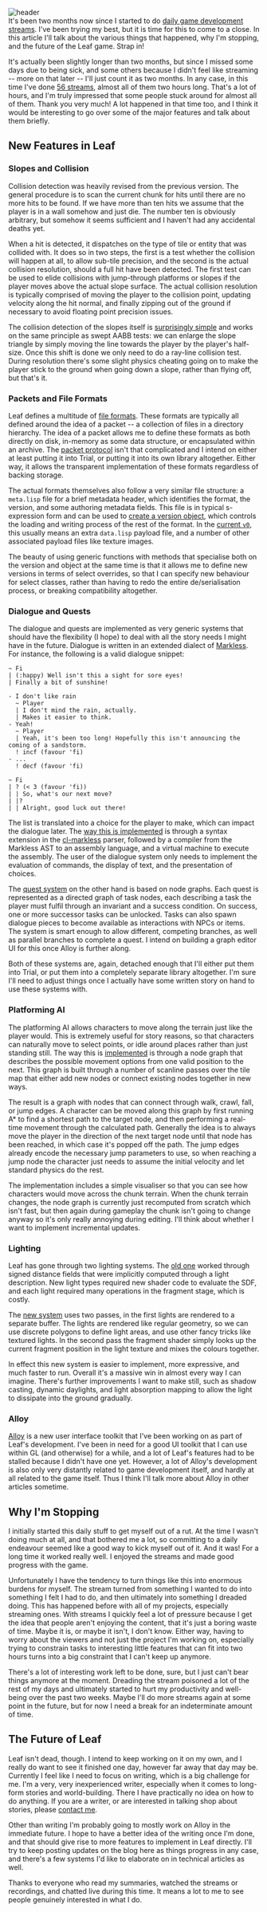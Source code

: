 ![header](https://filebox.tymoon.eu//file/TVRjNE1BPT0=)  
It's been two months now since I started to do [daily game development streams](https://reader.tymoon.eu/article/373). I've been trying my best, but it is time for this to come to a close. In this article I'll talk about the various things that happened, why I'm stopping, and the future of the Leaf game. Strap in!

It's actually been slightly longer than two months, but since I missed some days due to being sick, and some others because I didn't feel like streaming -- more on that later -- I'll just count it as two months. In any case, in this time I've done [56 streams](https://www.youtube.com/playlist?list=PLkDl6Irujx9NUeqnEkRsFZ6bLS24B-6lT), almost all of them two hours long. That's a lot of hours, and I'm truly impressed that some people stuck around for almost all of them. Thank you very much! A lot happened in that time too, and I think it would be interesting to go over some of the major features and talk about them briefly.

## New Features in Leaf
### Slopes and Collision
Collision detection was heavily revised from the previous version. The general procedure is to scan the current chunk for hits until there are no more hits to be found. If we have more than ten hits we assume that the player is in a wall somehow and just die. The number ten is obviously arbitrary, but somehow it seems sufficient and I haven't had any accidental deaths yet.

When a hit is detected, it dispatches on the type of tile or entity that was collided with. It does so in two steps, the first is a test whether the collision will happen at all, to allow sub-tile precision, and the second is the actual collision resolution, should a full hit have been detected. The first test can be used to elide collisions with jump-through platforms or slopes if the player moves above the actual slope surface. The actual collision resolution is typically comprised of moving the player to the collision point, updating velocity along the hit normal, and finally zipping out of the ground if necessary to avoid floating point precision issues.

The collision detection of the slopes itself is [surprisingly simple](https://shinmera.com/project/leaf/blob/master/moving.lisp#L80) and works on the same principle as swept AABB tests: we can enlarge the slope triangle by simply moving the line towards the player by the player's half-size. Once this shift is done we only need to do a ray-line collision test. During resolution there's some slight physics cheating going on to make the player stick to the ground when going down a slope, rather than flying off, but that's it.

### Packets and File Formats
Leaf defines a multitude of [file formats](https://shinmera.com/project/leaf/tree/master/doc). These formats are typically all defined around the idea of a packet -- a collection of files in a directory hierarchy. The idea of a packet allows me to define these formats as both directly on disk, in-memory as some data structure, or encapsulated within an archive. The [packet protocol](https://shinmera.com/project/leaf/blob/master/packet.lisp) isn't that complicated and I intend on either at least putting it into Trial, or putting it into its own library altogether. Either way, it allows the transparent implementation of these formats regardless of backing storage.

The actual formats themselves also follow a very similar file structure: a ``meta.lisp`` file for a brief metadata header, which identifies the format, the version, and some authoring metadata fields. This file is in typical s-expression form and can be used to [create a version object](https://shinmera.com/project/leaf/blob/master/serialization.lisp), which controls the loading and writing process of the rest of the format. In the [current `v0`](https://shinmera.com/project/leaf/blob/master/versions/v0.lisp), this usually means an extra ``data.lisp`` payload file, and a number of other associated payload files like texture images.

The beauty of using generic functions with methods that specialise both on the version and object at the same time is that it allows me to define new versions in terms of select overrides, so that I can specify new behaviour for select classes, rather than having to redo the entire de/serialisation process, or breaking compatibility altogether.

### Dialogue and Quests
The dialogue and quests are implemented as very generic systems that should have the flexibility (I hope) to deal with all the story needs I might have in the future. Dialogue is written in an extended dialect of [Markless](https://shirakumo.org/docs/markless). For instance, the following is a valid dialogue snippet:

```
~ Fi
| (:happy) Well isn't this a sight for sore eyes!
| Finally a bit of sunshine!

- I don't like rain
  ~ Player
  | I don't mind the rain, actually.
  | Makes it easier to think.
- Yeah!
  ~ Player
  | Yeah, it's been too long! Hopefully this isn't announcing the coming of a sandstorm.
  ! incf (favour 'fi)
- ...
  ! decf (favour 'fi)

~ Fi
| ? (< 3 (favour 'fi))
| | So, what's our next move?
| |?
| | Alright, good luck out there!
```

The list is translated into a choice for the player to make, which can impact the dialogue later. The [way this is implemented](https://shinmera.com/project/leaf/tree/master/dialogue) is through a syntax extension in the [cl-markless](https://shirakumo.org/docs/cl-markless) parser, followed by a compiler from the Markless AST to an assembly language, and a virtual machine to execute the assembly. The user of the dialogue system only needs to implement the evaluation of commands, the display of text, and the presentation of choices.

The [quest system](https://shinmera.com/project/leaf/tree/master/quest) on the other hand is based on node graphs. Each quest is represented as a directed graph of task nodes, each describing a task the player must fulfil through an invariant and a success condition. On success, one or more successor tasks can be unlocked. Tasks can also spawn dialogue pieces to become available as interactions with NPCs or items. The system is smart enough to allow different, competing branches, as well as parallel branches to complete a quest. I intend on building a graph editor UI for this once Alloy is further along.

Both of these systems are, again, detached enough that I'll either put them into Trial, or put them into a completely separate library altogether. I'm sure I'll need to adjust things once I actually have some written story on hand to use these systems with.

### Platforming AI
The platforming AI allows characters to move along the terrain just like the player would. This is extremely useful for story reasons, so that characters can naturally move to select points, or idle around places rather than just standing still. The way this is [implemented](https://shinmera.com/project/leaf/blob/master/move-to.lisp) is through a node graph that describes the possible movement options from one valid position to the next. This graph is built through a number of scanline passes over the tile map that either add new nodes or connect existing nodes together in new ways.

The result is a graph with nodes that can connect through walk, crawl, fall, or jump edges. A character can be moved along this graph by first running A* to find a shortest path to the target node, and then performing a real-time movement through the calculated path. Generally the idea is to always move the player in the direction of the next target node until that node has been reached, in which case it's popped off the path. The jump edges already encode the necessary jump parameters to use, so when reaching a jump node the character just needs to assume the initial velocity and let standard physics do the rest.

The implementation includes a simple visualiser so that you can see how characters would move across the chunk terrain. When the chunk terrain changes, the node graph is currently just recomputed from scratch which isn't fast, but then again during gameplay the chunk isn't going to change anyway so it's only really annoying during editing. I'll think about whether I want to implement incremental updates.

### Lighting
Leaf has gone through two lighting systems. The [old one](https://shinmera.com/project/leaf/blob/866b392e3ec90630875566190f23c37288998619/lighting.lisp) worked through signed distance fields that were implicitly computed through a light description. New light types required new shader code to evaluate the SDF, and each light required many operations in the fragment stage, which is costly.

 The [new system](https://shinmera.com/project/leaf/blob/master/lighting.lisp) uses two passes, in the first lights are rendered to a separate buffer. The lights are rendered like regular geometry, so we can use discrete polygons to define light areas, and use other fancy tricks like textured lights. In the second pass the fragment shader simply looks up the current fragment position in the light texture and mixes the colours together.

In effect this new system is easier to implement, more expressive, and much faster to run. Overall it's a massive win in almost every way I can imagine. There's further improvements I want to make still, such as shadow casting, dynamic daylights, and light absorption mapping to allow the light to dissipate into the ground gradually.

### Alloy
[Alloy](https://shirakumo.org/project/alloy) is a new user interface toolkit that I've been working on as part of Leaf's development. I've been in need for a good UI toolkit that I can use within GL (and otherwise) for a while, and a lot of Leaf's features had to be stalled because I didn't have one yet. However, a lot of Alloy's development is also only very distantly related to game development itself, and hardly at all related to the game itself. Thus I think I'll talk more about Alloy in other articles sometime.

## Why I'm Stopping
I initially started this daily stuff to get myself out of a rut. At the time I wasn't doing much at all, and that bothered me a lot, so committing to a daily endeavour seemed like a good way to kick myself out of it. And it was! For a long time it worked really well. I enjoyed the streams and made good progress with the game.

Unfortunately I have the tendency to turn things like this into enormous burdens for myself. The stream turned from something I wanted to do into something I felt I had to do, and then ultimately into something I dreaded doing. This has happened before with all of my projects, especially streaming ones. With streams I quickly feel a lot of pressure because I get the idea that people aren't enjoying the content, that it's just a boring waste of time. Maybe it is, or maybe it isn't, I don't know. Either way, having to worry about the viewers and not just the project I'm working on, especially trying to constrain tasks to interesting little features that can fit into two hours turns into a big constraint that I can't keep up anymore.

There's a lot of interesting work left to be done, sure, but I just can't bear things anymore at the moment. Dreading the stream poisoned a lot of the rest of my days and ultimately started to hurt my productivity and well-being over the past two weeks. Maybe I'll do more streams again at some point in the future, but for now I need a break for an indeterminate amount of time.

## The Future of Leaf
Leaf isn't dead, though. I intend to keep working on it on my own, and I really do want to see it finished one day, however far away that day may be. Currently I feel like I need to focus on writing, which is a big challenge for me. I'm a very, very inexperienced writer, especially when it comes to long-form stories and world-building. There I have practically no idea on how to do anything. If you are a writer, or are interested in talking shop about stories, please [contact me](https://everything.shinmera.com).

Other than writing I'm probably going to mostly work on Alloy in the immediate future. I hope to have a better idea of the writing once I'm done, and that should give rise to more features to implement in Leaf directly. I'll try to keep posting updates on the blog here as things progress in any case, and there's a few systems I'd like to elaborate on in technical articles as well.

Thanks to everyone who read my summaries, watched the streams or recordings, and chatted live during this time. It means a lot to me to see people genuinely interested in what I do.
